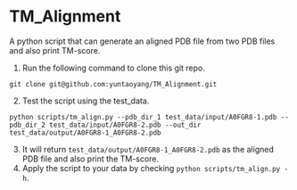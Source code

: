 # TM_Alignment
A python script that can generate an aligned PDB file from two PDB files and also print TM-score.
1. Run the following command to clone this git repo.
```
git clone git@github.com:yuntaoyang/TM_Alignment.git
```
2. Test the script using the test_data.
```
python scripts/tm_align.py --pdb_dir_1 test_data/input/A0FGR8-1.pdb --pdb_dir_2 test_data/input/A0FGR8-2.pdb --out_dir test_data/output/A0FGR8-1_A0FGR8-2.pdb
```
3. It will return `test_data/output/A0FGR8-1_A0FGR8-2.pdb` as the aligned PDB file and also print the TM-score.
4. Apply the script to your data by checking `python scripts/tm_align.py -h`.